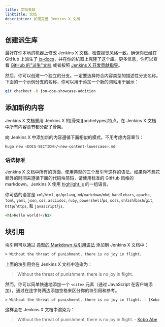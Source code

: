 ```yaml
---
title: 文档贡献
linktitle: 文档
description: 如何完善 Jenkins X 文档
---
```


## 创建派生库

最好在你本地的机器上修改 Jenkins X 文档，检查视觉风格一致。确保你已经在 GitHub 上派生了 [jx-docs](https://github.com/jenkins-x/jx-docs)，并在你的机器上克隆了这个库。更多信息，你可以查看 [GitHub 的"派生"文档][ghforking] 或者按照 [Jenkins X 开发贡献指导][hugodev]。

然后，你可以创建一个独立的分支。一定要选择符合内容类型的描述性分支名称。下面的一个示例分支的名称，你可以用于添加一个新的网站用于展示：

```sh
git checkout -b jon-doe-showcase-addition
```

## 添加新的内容

Jenkins X 文档重用 Jenkins X 的[骨架][archetypes]特点。在 Jenkins X 文档中所有内容章节都分配了骨架。

向 Jenkins X 中添加新的内容遵循下面相似的模式，不用考虑内容章节：

```sh
hugo new <DOCS-SECTION>/<new-content-lowercase>.md
```

### 语法标准

Jenkins X 文档中所有的页面，使用典型的三个反引号这样的语法。如果你不想花额外的时间来遵循下面的代码块简码，请使用标准的 GitHub 风格的 markdown。Jenkins X 使用 [highlight.js](https://highlightjs.org/) 的一组语言。

你可选的语言是 `xml`/`html`, `go`/`golang`, `md`/`markdown`/`mkd`, `handlebars`, `apache`, `toml`, `yaml`, `json`, `css`, `asciidoc`, `ruby`, `powershell`/`ps`, `scss`, `sh`/`zsh`/`bash`/`git`, `http`/`https`, 和 `javascript`/`js`.

```html
<h1>Hello world!</h1>
```

## 块引用

块引用可以通过 [典型的 Markdown 块引用语法][bqsyntax] 添加到 Jenkins X 文档中：

```txt
> Without the threat of punishment, there is no joy in flight.
```

上面的块引用会在 Jenkins X 文档中渲染为：

> Without the threat of punishment, there is no joy in flight.

然而，你可以简单快速地添加一个 `<cite>` 元素（通过 JavaScript 在客户端添加），通过在连字符两边添加空格来区分你的块引用和参考。

```txt
> Without the threat of punishment, there is no joy in flight. - [Kobo Abe](https://en.wikipedia.org/wiki/Kobo_Abe)
```

这样会在 Jenkins X 文档中渲染为：

> Without the threat of punishment, there is no joy in flight. - [Kobo Abe][abe]

[abe]: https://en.wikipedia.org/wiki/Kobo_Abe
[bqsyntax]: https://github.com/adam-p/markdown-here/wiki/Markdown-Cheatsheet#blockquotes
[charcount]: http://www.lettercount.com/
[`docs/static/images/showcase/`]: https://github.com/jenkins-x/jx/tree/master/docs/static/images/showcase/
[ghforking]: https://help.github.com/articles/fork-a-repo/
[hugodev]: /community/code/
[shortcodeparams]: content-management/shortcodes/#shortcodes-without-markdown
[sourceforge]: http://docutils.sourceforge.net/docs/ref/rst/directives.html#admonitions
[templating function]: /functions/
